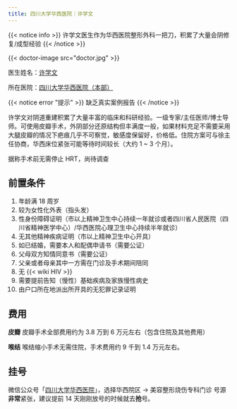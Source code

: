 ```yaml
---
title: 四川大学华西医院｜许学文
---
```


{{< notice info >}}
许学文医生作为华西医院整形外科一把刀，积累了大量会阴修复/成型经验
{{< /notice >}}

{{< doctor-image src="doctor.jpg" >}}

医生姓名：[许学文](https://www.haodf.com/doctor/25624.html)

所在医院：[四川大学华西医院（本部）](https://www.amap.com/place/B001C05YG2)

{{< notice error "提示" >}}
缺乏真实案例报告
{{< /notice >}}

许学文对阴道重建积累了大量丰富的临床和科研经验。一级专家/主任医师/博士导师。可使用皮瓣手术，外阴部分还原结构但丰满度一般，如果材料充足不需要采用大腿皮瓣的情况下疤痕几乎不可察觉，敏感度保留好，价格低。住院方案可与徐主任协商，华西床位紧张可能等待时间较长（大约 1 ~ 3 个月）。

据称手术前无需停止 HRT，尚待调查

## 前置条件

1. 年龄满 18 周岁
1. 较为女性化外表（指头发）
1. 性身份障碍证明（市以上精神卫生中心持续一年就诊或者四川省人民医院（四川省精神医学中心）/华西医院心理卫生中心持续半年就诊）
1. 无其他精神疾病证明（市以上精神卫生中心开具）
1. 如已结婚，需要本人和配偶申请书（需要公证）
1. 父母双方知情同意书（需要公证）
1. 父亲或者母亲其中一方需在门诊及手术期间陪同
1. 无 {{< wiki HIV >}}
1. 需要提前告知（慢性）基础疾病及家族慢性病史
1. 由户口所在地派出所开具的无犯罪记录证明

## 费用

**皮瓣**
皮瓣手术全部费用约为 3.8 万到 6 万元左右（包含住院及其他费用）

**喉结**
喉结缩小手术无需住院，手术费用约 9 千到 1.4 万元左右。

## 挂号

微信公众号「[四川大学华西医院](weixin://WestChina_Hospital)」，选择华西院区 → 美容整形烧伤专科门诊
号源**非常**紧张，建议提前 14 天刚刚放号的时候就去**抢**号。
